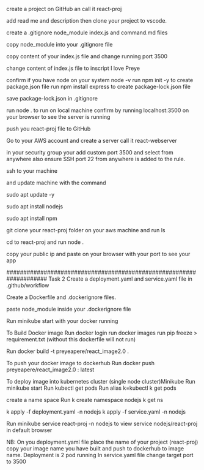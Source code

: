 create a project on GitHub an call it react-proj

add read me and description then clone your project to vscode.

create a .gitignore node_module index.js and command.md files

copy node_module into your .gitignore file

copy content of your index.js file and change running port 3500 

change content of index.js file to inscript I love Preye

confirm if you have node on your system 
node -v
run npm init -y to create package.json file
run npm install express to create package-lock.json file

save package-lock.json in .gitignore

run node .
to run on local machine confirm by running localhost:3500 on your browser to see the server is running

push you react-proj file to GitHub

Go to your AWS account and create a server call it react-webserver

in your security group your add custom port 3500 and select from anywhere also ensure SSH port 22 from anywhere is added to the rule.

ssh to your machine

and update machine with the command

sudo apt update -y

sudo apt install nodejs

sudo apt install npm

git clone your react-proj folder on your aws machine and run ls

cd to react-proj and run node .

copy your public ip and paste on your browser with your port to see your app

####################################################################
Task 2
Create a deployment.yaml and service.yaml file in .github/workflow

Create a Dockerfile and .dockerignore files.

paste node_module inside your .dockerignore file

Run minikube start with your docker running

To Build Docker image
Run docker login
run docker images
run pip freeze > requirement.txt (without this dockerfile will not run)

Run docker build -t preyeapere/react_image2.0 .

To push your docker image to dockerhub
Run docker push preyeapere/react_image2.0 : latest

To deploy image into kubernetes cluster (single node cluster)Minikube
Run minikube start
Run kubectl get pods
Run alias k=kubectl
k get pods

create a name space 
Run k create namespace nodejs
k get ns

k apply -f deployment.yaml -n nodejs
k apply -f service.yaml -n nodejs

Run minikube service react-proj -n nodejs
 to view service nodejs/react-proj in default browser

 NB: On you deployment.yaml file place the name of your project (react-proj) copy your image name you have built and push to dockerhub to image name.
 Deployment is 2 pod running
 In service.yaml file change target port to 3500


